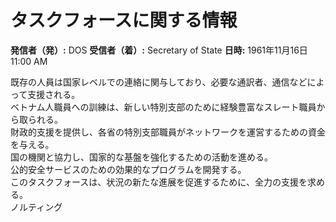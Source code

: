 # タスクフォースに関する情報

**発信者（発）:** DOS
**受信者（着）:** Secretary of State
**日時:** 1961年11月16日 11:00 AM

既存の人員は国家レベルでの連絡に関与しており、必要な通訳者、通信などによって支援される。  
ベトナム人職員への訓練は、新しい特別支部のために経験豊富なスレート職員から取られる。  
財政的支援を提供し、各省の特別支部職員がネットワークを運営するための資金を与える。  
国の機関と協力し、国家的な基盤を強化するための活動を進める。  
公的安全サービスのための効果的なプログラムを開発する。  
このタスクフォースは、状況の新たな進展を促進するために、全力の支援を求める。  
ノルティング